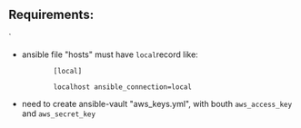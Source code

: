
## Requirements: 
`
 - ansible file "hosts" must have `local`record like:
 
```
           [local]
           
           localhost ansible_connection=local
 ```
 - need to create ansible-vault "aws_keys.yml", with bouth `aws_access_key` and `aws_secret_key` 
 
